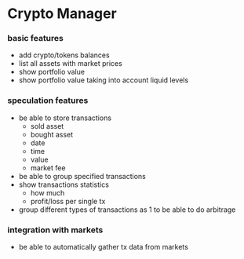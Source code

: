 
# Crypto Manager

### basic features

- add crypto/tokens balances
- list all assets with market prices
- show portfolio value
- show portfolio value taking into account liquid levels

### speculation features

- be able to store transactions
  * sold asset
  * bought asset
  * date
  * time
  * value
  * market fee
- be able to group specified transactions
- show transactions statistics
  * how much
  * profit/loss per single tx
- group different types of transactions as 1 to be able to do arbitrage

### integration with markets

- be able to automatically gather tx data from markets
